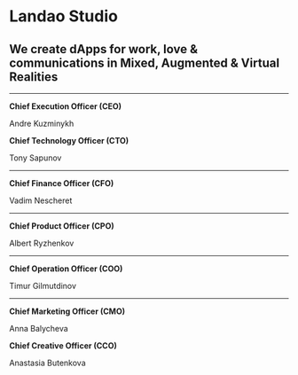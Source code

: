 # Landao Studio

## **We create dApps for work, love & communications                               in Mixed, Augmented & Virtual Realities**

****

**Chief Execution Officer (CEO)**

Andre Kuzminykh



**Chief Technology Officer (CTO)**

Tony Sapunov

****

**Chief Finance Officer (CFO)**

Vadim Nescheret

****

**Chief Product Officer (CPO)**

Albert Ryzhenkov

****

**Chief Operation Officer (COO)**

Timur Gilmutdinov

****

**Chief Marketing Officer (CMO)**

Anna Balycheva



**Chief Creative Officer (CCO)**

Anastasia Butenkova

